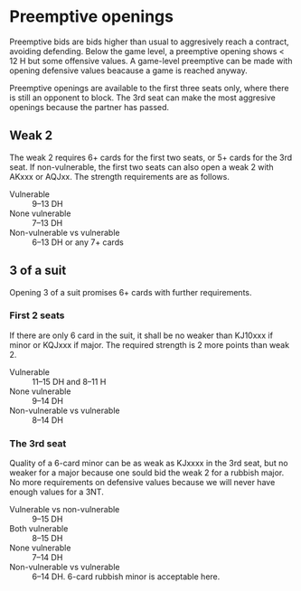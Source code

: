 Preemptive openings
===================
Preemptive bids are bids higher than usual to aggresively reach a contract,
avoiding defending.  Below the game level, a preemptive opening shows
< 12 H but some offensive values.  A game-level preemptive can be made with
opening defensive values beacause a game is reached anyway.

Preemptive openings are available to the first three seats only, where there
is still an opponent to block.  The 3rd seat can make the most aggresive
openings because the partner has passed.

Weak 2
------
The weak 2 requires 6+ cards for the first two seats, or 5+ cards for
the 3rd seat.  If non-vulnerable, the first two seats can also open a weak 2
with AKxxx or AQJxx.  The strength requirements are as follows.

<dl>
  <dt>Vulnerable</dt>
  <dd>9–13 DH</dd>

  <dt>None vulnerable</dt>
  <dd>7–13 DH</dd>

  <dt>Non-vulnerable vs vulnerable</dt>
  <dd>6–13 DH or any 7+ cards</dd>
</dl>

3 of a suit
-----------
Opening 3 of a suit promises 6+ cards with further requirements.

### First 2 seats ###
If there are only 6 card in the suit, it shall be no weaker than KJ10xxx if
minor or KQJxxx if major.  The required strength is 2 more points than weak 2.

<dl>
  <dt>Vulnerable</dt>
  <dd>11–15 DH and 8–11 H</dd>

  <dt>None vulnerable</dt>
  <dd>9–14 DH</dd>

  <dt>Non-vulnerable vs vulnerable</dt>
  <dd>8–14 DH</dd>
</dl>

### The 3rd seat ###
Quality of a 6-card minor can be as weak as KJxxxx in the 3rd seat, but no
weaker for a major because one sould bid the weak 2 for a rubbish major.  No
more requirements on defensive values because we will never have enough values
for a 3NT.

<dl>
  <dt>Vulnerable vs non-vulnerable</dt>
  <dd>9–15 DH</dd>

  <dt>Both vulnerable</dt>
  <dd>8–15 DH</dd>

  <dt>None vulnerable</dt>
  <dd>7–14 DH</dd>

  <dt>Non-vulnerable vs vulnerable</dt>
  <dd>6–14 DH.  6-card rubbish minor is acceptable here.</dd>
</dl>

